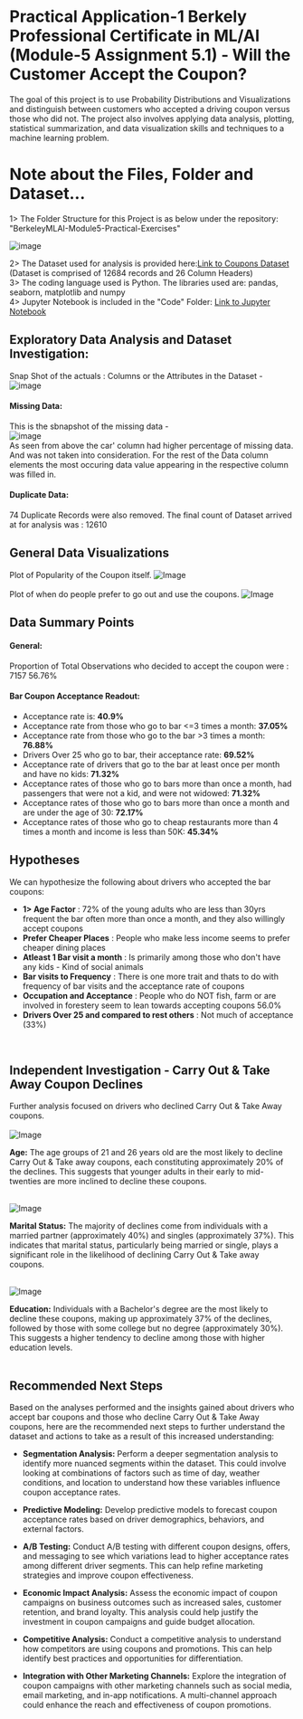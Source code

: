 # Practical Application-1 Berkely Professional Certificate in ML/AI (Module-5 Assignment 5.1) - Will the Customer Accept the Coupon?

The goal of this project is to use Probability Distributions and Visualizations and distinguish between customers who accepted a driving coupon versus those who did not. The project also involves applying data analysis, plotting, statistical summarization, and data visualization skills and techniques to a machine learning problem.

# Note about the Files, Folder and Dataset...
1> The Folder Structure for this Project is as below under the repository: "BerkeleyMLAI-Module5-Practical-Exercises"

![image](https://github.com/user-attachments/assets/d6d15698-033a-48a6-b561-50a7d9ad8f16)

2> The Dataset used for analysis is provided here:[Link to Coupons Dataset](data/coupons.csv) (Dataset is comprised of 12684 records and 26 Column Headers)<br>
3> The coding language used is Python. The libraries used are: pandas, seaborn, matplotlib and numpy<br>
4> Jupyter Notebook is included in the     "Code" Folder: [Link to Jupyter Notebook](code/CustomerCouponAcceptance.jpynb)

## Exploratory Data Analysis and Dataset Investigation:
Snap Shot of the actuals : Columns or the Attributes in the Dataset -
![image](https://github.com/user-attachments/assets/a4c88fa9-854e-4e16-a3eb-03e3f1882d9d)

#### Missing Data:
This is the sbnapshot of the missing data -<br>
![image](https://github.com/user-attachments/assets/ad3eee28-99b6-4b3c-a21e-febaa4153262)
<br>
As seen from above the car' column had higher percentage of missing data. And was not taken into consideration. For the rest of the Data column elements the most occuring data value appearing in the respective column was filled in.
<br>
#### Duplicate Data: 
74 Duplicate Records were also removed.
The final count of Dataset arrived at for analysis was : 12610

## General Data Visualizations
Plot of Popularity of the Coupon itself.
![Image](graphplots/CouponTypes.png)
<br>
<br>
Plot of when  do people prefer to go out and use the coupons.
![Image](graphplots/Temperature.png)
<br>
## Data Summary Points
#### General:
Proportion of Total Observations who decided to accept the coupon were :  7157 56.76% 
#### Bar Coupon Acceptance Readout:
* Acceptance rate is: **40.9%**
* Acceptance rate from those who go to bar <=3 times a month: **37.05%**
* Acceptance rate from those who go to the bar >3 times a month: **76.88%**
* Drivers Over 25 who go to bar, their acceptance rate: **69.52%**
* Acceptance rate of drivers that go to the bar at least once per month and have no kids: **71.32%**
* Acceptance rates of those who go to bars more than once a month, had passengers that were not a kid, and were not widowed: **71.32%**
* Acceptance rates of those who go to bars more than once a month and are under the age of 30: **72.17%**
* Acceptance rates of those who go to cheap restaurants more than 4 times a month and income is less than 50K: **45.34%**
## Hypotheses
We can hypothesize the following about drivers who accepted the bar coupons:

* **1> Age Factor**               : 72% of the young adults who are less than 30yrs frequent the bar often more than once a month, and they also willingly 
                                    accept coupons
* **Prefer Cheaper Places**       : People who make less income seems to prefer cheaper dining places
* **Atleast 1 Bar visit a month** : Is primarily among those who don't have any kids - Kind of social animals
* **Bar visits to Frequency**     : There is one more trait and thats to do with frequency of bar visits and the acceptance rate of coupons
* **Occupation and Acceptance**   : People who do NOT fish, farm or are involved in forestery seem to lean towards accepting coupons 56.0%
* **Drivers Over 25 and
    compared to rest others**     : Not much of acceptance (33%)
<br>

## Independent Investigation - Carry Out & Take Away Coupon Declines

Further analysis focused on drivers who declined Carry Out & Take Away coupons.
<br>
<br>
![Image](/images/CouponsDeclineByAge.png)

**Age:** The age groups of 21 and 26 years old are the most likely to decline Carry Out & Take away coupons, each constituting approximately 20% of the declines. This suggests that younger adults in their early to mid-twenties are more inclined to decline these coupons.
<br>
<br>

![Image](/images/CouponsDeclineByMaritalStatus.png)

**Marital Status:** The majority of declines come from individuals with a married partner (approximately 40%) and singles (approximately 37%). This indicates that marital status, particularly being married or single, plays a significant role in the likelihood of declining Carry Out & Take away coupons.
<br>
<br>

![Image](/images/CouponsDeclineByEducation.png)

**Education:** Individuals with a Bachelor's degree are the most likely to decline these coupons, making up approximately 37% of the declines, followed by those with some college but no degree (approximately 30%). This suggests a higher tendency to decline among those with higher education levels.
<BR>
<BR>
## Recommended Next Steps

Based on the analyses performed and the insights gained about drivers who accept bar coupons and those who decline Carry Out & Take Away coupons, here are the recommended next steps to further understand the dataset and actions to take as a result of this increased understanding:

* **Segmentation Analysis:** Perform a deeper segmentation analysis to identify more nuanced segments within the dataset. This could involve looking at combinations of factors such as time of day, weather conditions, and location to understand how these variables influence coupon acceptance rates.

* **Predictive Modeling:** Develop predictive models to forecast coupon acceptance rates based on driver demographics, behaviors, and external factors.

*  **A/B Testing:** Conduct A/B testing with different coupon designs, offers, and messaging to see which variations lead to higher acceptance rates among different driver segments. This can help refine marketing strategies and improve coupon effectiveness.

*  **Economic Impact Analysis:** Assess the economic impact of coupon campaigns on business outcomes such as increased sales, customer retention, and brand loyalty. This analysis could help justify the investment in coupon campaigns and guide budget allocation.

*  **Competitive Analysis:** Conduct a competitive analysis to understand how competitors are using coupons and promotions. This can help identify best practices and opportunities for differentiation.

*  **Integration with Other Marketing Channels:** Explore the integration of coupon campaigns with other marketing channels such as social media, email marketing, and in-app notifications. A multi-channel approach could enhance the reach and effectiveness of coupon promotions.
